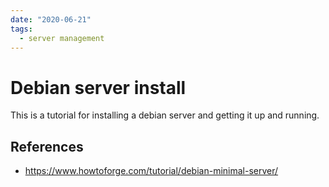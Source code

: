 ```yaml
---
date: "2020-06-21"
tags:
  - server management
---
```


# Debian server install

This is a tutorial for installing a debian server and getting it up and running.

## References

* https://www.howtoforge.com/tutorial/debian-minimal-server/
